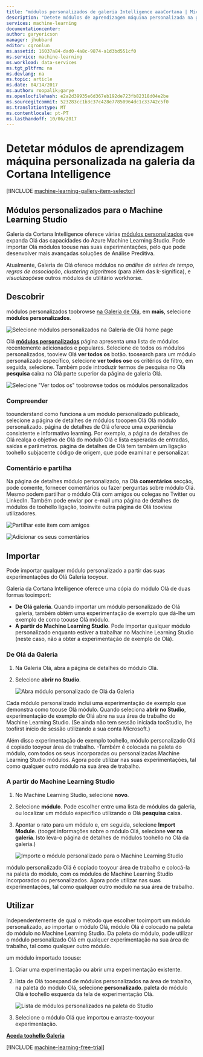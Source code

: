 ```yaml
---
title: "módulos personalizados de galeria Intelligence aaaCortana | Microsoft Docs"
description: "Detete módulos de aprendizagem máquina personalizada na galeria da Cortana Intelligence."
services: machine-learning
documentationcenter: 
author: garyericson
manager: jhubbard
editor: cgronlun
ms.assetid: 16037a84-dad0-4a8c-9874-a1d3bd551cf0
ms.service: machine-learning
ms.workload: data-services
ms.tgt_pltfrm: na
ms.devlang: na
ms.topic: article
ms.date: 04/14/2017
ms.author: roopalik;garye
ms.openlocfilehash: e2a2d39935e6d367eb192de723fb82318d04e2be
ms.sourcegitcommit: 523283cc1b3c37c428e77850964dc1c33742c5f0
ms.translationtype: MT
ms.contentlocale: pt-PT
ms.lasthandoff: 10/06/2017
---
```

# <a name="discover-custom-machine-learning-modules-in-cortana-intelligence-gallery"></a>Detetar módulos de aprendizagem máquina personalizada na galeria da Cortana Intelligence
[!INCLUDE [machine-learning-gallery-item-selector](../../includes/machine-learning-gallery-item-selector.md)]

## <a name="custom-modules-for-machine-learning-studio"></a>Módulos personalizados para o Machine Learning Studio
Galeria da Cortana Intelligence oferece várias [módulos personalizados](https://gallery.cortanaintelligence.com/customModules) que expanda Olá das capacidades do Azure Machine Learning Studio. Pode importar Olá módulos toouse nas suas experimentações, pelo que pode desenvolver mais avançadas soluções de Análise Preditiva.

Atualmente, Galeria de Olá oferece módulos no *análise de séries de tempo*, *regras de associação*, *clustering algoritmos* (para além das k-significa), e  *visualizações*e outros módulos de utilitário workhorse.


## <a name="discover"></a>Descobrir
módulos personalizados toobrowse [na Galeria de Olá](http://gallery.cortanaintelligence.com), em **mais**, selecione **módulos personalizados**.

![Selecione módulos personalizados na Galeria de Olá home page](media/machine-learning-gallery-custom-modules/select-custom-modules-in-gallery.png)

Olá  **[módulos personalizados](https://gallery.cortanaintelligence.com/customModules)**  página apresenta uma lista de módulos recentemente adicionados e populares. Selecione de todos os módulos personalizados, tooview Olá **ver todos os** botão. toosearch para um módulo personalizado específico, selecione **ver todos os**e os critérios de filtro, em seguida, selecione. Também pode introduzir termos de pesquisa no Olá **pesquisa** caixa na Olá parte superior da página de galeria Olá.

![Selecione "Ver todos os" toobrowse todos os módulos personalizados](media/machine-learning-gallery-custom-modules/click-see-all-for-all-custom-modules.png)

### <a name="understand"></a>Compreender

toounderstand como funciona a um módulo personalizado publicado, selecione a página de detalhes de módulos tooopen Olá Olá módulo personalizado. página de detalhes de Olá oferece uma experiência consistente e informativo learning. Por exemplo, a página de detalhes de Olá realça o objetivo de Olá do módulo Olá e lista esperadas de entradas, saídas e parâmetros. página de detalhes de Olá tem também um ligação toohello subjacente código de origem, que pode examinar e personalizar.

### <a name="comment-and-share"></a>Comentário e partilha
Na página de detalhes módulo personalizado, na Olá **comentários** secção, pode comente, fornecer comentários ou fazer perguntas sobre módulo Olá. Mesmo podem partilhar o módulo Olá com amigos ou colegas no Twitter ou LinkedIn. Também pode enviar por e-mail uma página de detalhes de módulos de toohello ligação, tooinvite outra página de Olá tooview utilizadores.

![Partilhar este item com amigos](media/machine-learning-gallery-how-to-use-contribute-publish/share-links.png)

![Adicionar os seus comentários](media/machine-learning-gallery-how-to-use-contribute-publish/comments.png)

## <a name="import"></a>Importar
Pode importar qualquer módulo personalizado a partir das suas experimentações do Olá Galeria tooyour.

Galeria da Cortana Intelligence oferece uma cópia do módulo Olá de duas formas tooimport:

* **De Olá galeria**. Quando importar um módulo personalizado de Olá galeria, também obtém uma experimentação de exemplo que dá-lhe um exemplo de como toouse Olá módulo.
* **A partir do Machine Learning Studio**. Pode importar qualquer módulo personalizado enquanto estiver a trabalhar no Machine Learning Studio (neste caso, não a obter a experimentação de exemplo de Olá).

### <a name="from-hello-gallery"></a>De Olá da Galeria

1. Na Galeria Olá, abra a página de detalhes do módulo Olá. 
2. Selecione **abrir no Studio**.
   
    ![Abra módulo personalizado de Olá da Galeria](media/machine-learning-gallery-custom-modules/open-custom-module-from-gallery.png)
   
Cada módulo personalizado inclui uma experimentação de exemplo que demonstra como toouse Olá módulo. Quando seleciona **abrir no Studio**, experimentação de exemplo de Olá abre na sua área de trabalho do Machine Learning Studio. (Se ainda não tem sessão iniciada tooStudio, lhe toofirst início de sessão utilizando a sua conta Microsoft.)

Além disso experimentação de exemplo toohello, módulo personalizado Olá é copiado tooyour área de trabalho. -Também é colocada na paleta do módulo, com todos os seus incorporadas ou personalizadas Machine Learning Studio módulos. Agora pode utilizar nas suas experimentações, tal como qualquer outro módulo na sua área de trabalho.

### <a name="from-within-machine-learning-studio"></a>A partir do Machine Learning Studio

1. No Machine Learning Studio, selecione **novo**.
2. Selecione **módulo**. Pode escolher entre uma lista de módulos da galeria, ou localizar um módulo específico utilizando o Olá **pesquisa** caixa.
3. Apontar o rato para um módulo e, em seguida, selecione **Import Module**. (tooget informações sobre o módulo Olá, selecione **ver na galeria**. Isto leva-o página de detalhes de módulos toohello no Olá da galeria.)
   
    ![Importe o módulo personalizado para o Machine Learning Studio](media/machine-learning-gallery-custom-modules/add-custom-module-in-studio.png)

módulo personalizado Olá é copiado tooyour área de trabalho e colocá-la na paleta do módulo, com os módulos de Machine Learning Studio incorporados ou personalizados. Agora pode utilizar nas suas experimentações, tal como qualquer outro módulo na sua área de trabalho.

## <a name="use"></a>Utilizar

Independentemente de qual o método que escolher tooimport um módulo personalizado, ao importar o módulo Olá, módulo Olá é colocado na paleta do módulo no Machine Learning Studio. Da paleta do módulo, pode utilizar o módulo personalizado Olá em qualquer experimentação na sua área de trabalho, tal como qualquer outro módulo.

um módulo importado toouse:

1. Criar uma experimentação ou abrir uma experimentação existente.
2. lista de Olá tooexpand de módulos personalizados na área de trabalho, na paleta do módulo Olá, selecione **personalizado**. paleta do módulo Olá é toohello esquerda da tela de experimentação Olá.
   
    ![Lista de módulos personalizados na paleta do Studio](media/machine-learning-gallery-custom-modules/custom-module-in-studio-palette.png)
3. Selecione o módulo Olá que importou e arraste-tooyour experimentação.


**[Aceda toohello Galeria](http://gallery.cortanaintelligence.com)**

[!INCLUDE [machine-learning-free-trial](../../includes/machine-learning-free-trial.md)]


